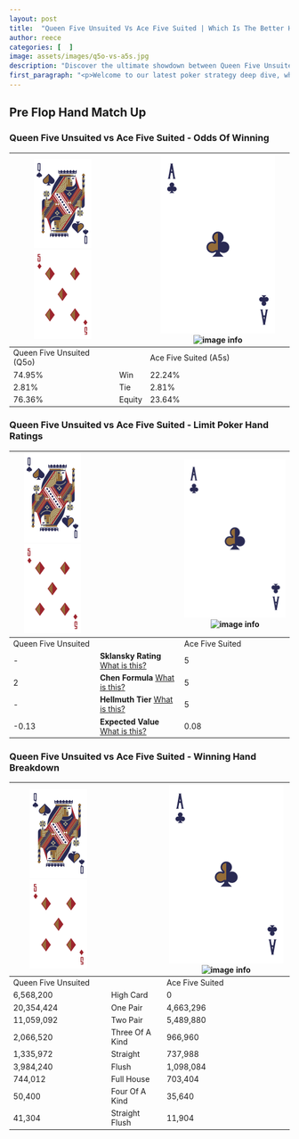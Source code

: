 ```yaml
---
layout: post
title:  "Queen Five Unsuited Vs Ace Five Suited | Which Is The Better Hand In Poker? A Complete Guide"
author: reece
categories: [  ]
image: assets/images/q5o-vs-a5s.jpg
description: "Discover the ultimate showdown between Queen Five Unsuited and Ace Five Suited in poker! Uncover the odds, strategies, and scenarios where one hand triumphs over the other. Get ready to up your poker game with this thrilling analysis."
first_paragraph: "<p>Welcome to our latest poker strategy deep dive, where we're pitting two distinct hands against each other in a high-stakes showdown: Queen Five Unsuited vs Ace Five Suited.</p><p>In the dynamic world of poker, every decision counts, and knowing which hand holds the upper hand is key to your success at the table.</p><p>In this article, we'll dissect these two hands, explore the scenarios where one dominates the other, and equip you with the knowledge to make strategic choices that can tip the odds in your favor.</p><p>Get ready to unravel the intriguing dynamics of these poker hands and elevate your game to new heights.</p>"
---
```




[comment]: # (sp0)

## Pre Flop Hand Match Up

<div class="table hand-ratings" markdown="1"> 



### Queen Five Unsuited vs Ace Five Suited - Odds Of Winning


    
| ![image info](assets/images/hand1/Q.png) ![image info](assets/images/hand1/5o.png) |  | ![image info](assets/images/hand2/A.png) ![image info](assets/images/hand2/5s.png) |
| -------- | -------- | -------- |
| Queen Five Unsuited (Q5o) |  | Ace Five Suited (A5s) |
| 74.95% | Win | 22.24% |
| 2.81% | Tie | 2.81% |
| 76.36% | Equity | 23.64% |




[comment]: # (sp1)



### Queen Five Unsuited vs Ace Five Suited - Limit Poker Hand Ratings


    
| ![image info](assets/images/hand1/Q.png) ![image info](assets/images/hand1/5o.png) |  | ![image info](assets/images/hand2/A.png) ![image info](assets/images/hand2/5s.png) |
| -------- | -------- | -------- |
| Queen Five Unsuited |  | Ace Five Suited |
| - | **Sklansky Rating** [What is this?](/sklansky-rating-explained) | 5 |
| 2 | **Chen Formula** [What is this?](/chen-formula-explained) | 5 |
| - | **Hellmuth Tier** [What is this?](/Hellmuth-tier-explained) | 5 |
| -0.13 | **Expected Value** [What is this?](/expected-value-explained) | 0.08 |




[comment]: # (sp2)



### Queen Five Unsuited vs Ace Five Suited - Winning Hand Breakdown


    
| ![image info](assets/images/hand1/Q.png) ![image info](assets/images/hand1/5o.png) |  | ![image info](assets/images/hand2/A.png) ![image info](assets/images/hand2/5s.png) |
| -------- | -------- | -------- |
| Queen Five Unsuited |  | Ace Five Suited |
| 6,568,200 | High Card | 0 |
| 20,354,424 | One Pair | 4,663,296 |
| 11,059,092 | Two Pair | 5,489,880 |
| 2,066,520 | Three Of A Kind | 966,960 |
| 1,335,972 | Straight | 737,988 |
| 3,984,240 | Flush | 1,098,084 |
| 744,012 | Full House | 703,404 |
| 50,400 | Four Of A Kind | 35,640 |
| 41,304 | Straight Flush | 11,904 |




[comment]: # (sp3)



</div>

[comment]: # (sp4)



[comment]: # (sp5)

